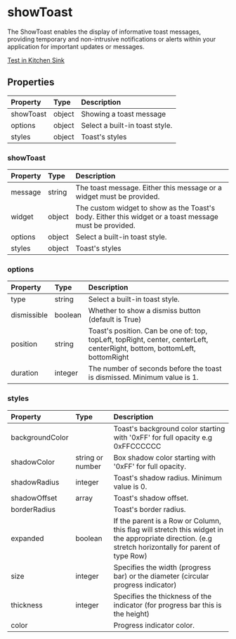 # showToast

The ShowToast enables the display of informative toast messages, providing temporary and non-intrusive notifications or alerts within your application for important updates or messages.

[Test in Kitchen Sink](https://studio.ensembleui.com/app/e24402cb-75e2-404c-866c-29e6c3dd7992/screen/LBertkIs2inDfUn87NrI)

## Properties

| Property  | Type   | Description                    |
| :-------- | :----- | :----------------------------- |
| showToast | object | Showing a toast message        |
| options   | object | Select a built-in toast style. |
| styles    | object | Toast's styles                 |

### showToast

| Property | Type   | Description                                                                                            |
| :------- | :----- | :----------------------------------------------------------------------------------------------------- |
| message  | string | The toast message. Either this message or a widget must be provided.                                   |
| widget   | object | The custom widget to show as the Toast's body. Either this widget or a toast message must be provided. |
| options  | object | Select a built-in toast style.                                                                         |
| styles   | object | Toast's styles                                                                                         |

### options

| Property    | Type    | Description                                                                                                               |
| :---------- | :------ | :------------------------------------------------------------------------------------------------------------------------ |
| type        | string  | Select a built-in toast style.                                                                                            |
| dismissible | boolean | Whether to show a dismiss button (default is True)                                                                        |
| position    | string  | Toast's position. Can be one of: top, topLeft, topRight, center, centerLeft, centerRight, bottom, bottomLeft, bottomRight |
| duration    | integer | The number of seconds before the toast is dismissed. Minimum value is 1.                                                  |

### styles

| Property        | Type             | Description                                                                                                                                          |
| :-------------- | :--------------- | :--------------------------------------------------------------------------------------------------------------------------------------------------- |
| backgroundColor |                  | Toast's background color starting with '0xFF' for full opacity e.g 0xFFCCCCCC                                                                        |
| shadowColor     | string or number | Box shadow color starting with '0xFF' for full opacity.                                                                                              |
| shadowRadius    | integer          | Toast's shadow radius. Minimum value is 0.                                                                                                           |
| shadowOffset    | array            | Toast's shadow offset.                                                                                                                               |
| borderRadius    |                  | Toast's border radius.                                                                                                                               |
| expanded        | boolean          | If the parent is a Row or Column, this flag will stretch this widget in the appropriate direction. (e.g stretch horizontally for parent of type Row) |
| size            | integer          | Specifies the width (progress bar) or the diameter (circular progress indicator)                                                                     |
| thickness       | integer          | Specifies the thickness of the indicator (for progress bar this is the height)                                                                       |
| color           |                  | Progress indicator color.                                                                                                                            |
